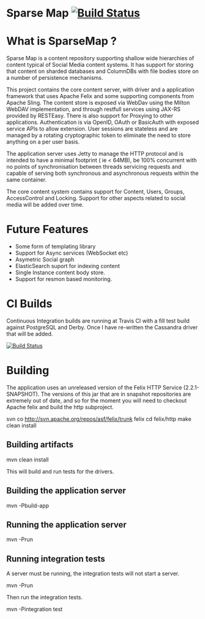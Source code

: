 # Sparse Map [![Build Status](https://travis-ci.org/ieb/sparsemapcontent.png)](https://travis-ci.org/ieb/sparsemapcontent)


# What is SparseMap ?

Sparse Map is a content repository supporting shallow wide hierarchies of content typical of 
Social Media content systems. It has support for storing that content on sharded databases and 
ColumnDBs with file bodies store on a number of persistence mechanisms.

This project contains the core content server, with driver and a application framework that uses Apache Felix
and some supporting components from Apache Sling. The content store is exposed via WebDav using the Milton
WebDAV implementation, and through restfull services using JAX-RS provided by RESTEasy. There is also support
for Proxying to other applications. Authentication is via OpenID, OAuth or BasicAuth with exposed service APIs 
to allow extension. User sessions are stateless and are managed by a rotating cryptographic token to eliminate
the need to store anything on a per user basis.

The application server uses Jetty to manage the HTTP protocol and is intended to have a minimal footprint ( ie < 64MB), 
be 100% concurrent with no points of synchronisation between threads servicing requests and capable of serving both synchronous
and asynchronous requests within the same container.

The core content system contains support for Content, Users, Groups, AccessControl and Locking. Support for other 
aspects related to social media will be added over time.

# Future Features

* Some form of templating library
* Support for Async services (WebSocket etc)
* Asymetric Social graph
* ElasticSearch suport for indexing content
* Single Instance content body store.
* Support for resmon based monitoring.

# CI Builds

Continuous Integration builds are running at Travis CI with a fill test build against PostgreSQL and Derby. Once I have
re-written the Cassandra driver that will be added.

[![Build Status](https://travis-ci.org/ieb/sparsemapcontent.png)](https://travis-ci.org/ieb/sparsemapcontent)

# Building

The application uses an unreleased version of the Felix HTTP Service (2.2.1-SNAPSHOT). The versions of this 
jar that are in snapshot repositories are extremely out of date, and so for the moment you will need to 
checkout Apache felix and build the http subproject.

svn co http://svn.apache.org/repos/asf/felix/trunk felix
cd felix/http
make clean install

## Building artifacts

mvn clean install

This will build and run tests for the drivers.

## Building the application server

mvn -Pbuild-app 

## Running the application server

mvn -Prun

## Running integration tests

A server must be running, the integration tests will not start a server.

mvn -Prun

Then run the integration tests.

mvn -Pintegration test 



